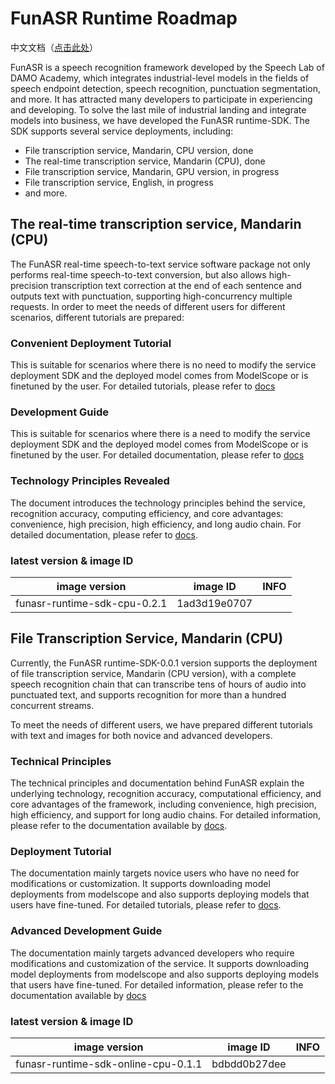 # FunASR Runtime Roadmap
中文文档（[点击此处](./readme_cn.md)）

FunASR is a speech recognition framework developed by the Speech Lab of DAMO Academy, which integrates industrial-level models in the fields of speech endpoint detection, speech recognition, punctuation segmentation, and more. 
It has attracted many developers to participate in experiencing and developing. To solve the last mile of industrial landing and integrate models into business, we have developed the FunASR runtime-SDK. The SDK supports several service deployments, including:

- File transcription service, Mandarin, CPU version, done
- The real-time transcription service, Mandarin (CPU), done
- File transcription service, Mandarin, GPU version, in progress
- File transcription service, English, in progress
- and more.

## The real-time transcription service, Mandarin (CPU)

The FunASR real-time speech-to-text service software package not only performs real-time speech-to-text conversion, but also allows high-precision transcription text correction at the end of each sentence and outputs text with punctuation, supporting high-concurrency multiple requests.
In order to meet the needs of different users for different scenarios, different tutorials are prepared:

### Convenient Deployment Tutorial

This is suitable for scenarios where there is no need to modify the service deployment SDK and the deployed model comes from ModelScope or is finetuned by the user. For detailed tutorials, please refer to [docs](./docs/SDK_tutorial_online.md)


### Development Guide

This is suitable for scenarios where there is a need to modify the service deployment SDK and the deployed model comes from ModelScope or is finetuned by the user. For detailed documentation, please refer to [docs](./docs/SDK_advanced_guide_online.md)

### Technology Principles Revealed

The document introduces the technology principles behind the service, recognition accuracy, computing efficiency, and core advantages: convenience, high precision, high efficiency, and long audio chain. For detailed documentation, please refer to [docs](https://mp.weixin.qq.com/s/8He081-FM-9IEI4D-lxZ9w).

### latest version & image ID

| image version                |  image ID | INFO |
|------------------------------|-----|------|
| funasr-runtime-sdk-cpu-0.2.1 |  1ad3d19e0707   |      |

## File Transcription Service, Mandarin (CPU)

Currently, the FunASR runtime-SDK-0.0.1 version supports the deployment of file transcription service, Mandarin (CPU version), with a complete speech recognition chain that can transcribe tens of hours of audio into punctuated text, and supports recognition for more than a hundred concurrent streams. 

To meet the needs of different users, we have prepared different tutorials with text and images for both novice and advanced developers.

### Technical Principles

The technical principles and documentation behind FunASR explain the underlying technology, recognition accuracy, computational efficiency, and core advantages of the framework, including convenience, high precision, high efficiency, and support for long audio chains. For detailed information, please refer to the documentation available by [docs](https://mp.weixin.qq.com/s?__biz=MzA3MTQ0NTUyMw==&tempkey=MTIyNF84d05USjMxSEpPdk5GZXBJUFNJNzY0bU1DTkxhV19mcWY4MTNWQTJSYXhUaFgxOWFHZTZKR0JzWC1JRmRCdUxCX2NoQXg0TzFpNmVJX2R1WjdrcC02N2FEcUc3MDhzVVhpNWQ5clU4QUdqNFdkdjFYb18xRjlZMmc5c3RDOTl0U0NiRkJLb05ZZ0RmRlVkVjFCZnpXNWFBVlRhbXVtdWs4bUMwSHZnfn4%3D&chksm=1f2c3254285bbb42bc8f76a82e9c5211518a0bb1ff8c357d085c1b78f675ef2311f3be6e282c#rd). 

### Deployment Tutorial

The documentation mainly targets novice users who have no need for modifications or customization. It supports downloading model deployments from modelscope and also supports deploying models that users have fine-tuned. For detailed tutorials, please refer to [docs](docs/SDK_tutorial.md).

### Advanced Development Guide

The documentation mainly targets advanced developers who require modifications and customization of the service. It supports downloading model deployments from modelscope and also supports deploying models that users have fine-tuned. For detailed information, please refer to the documentation available by [docs](./docs/SDK_advanced_guide_offline.md)

### latest version & image ID
|  image version   |  image ID | INFO |
|-----|-----|------|
|   funasr-runtime-sdk-online-cpu-0.1.1  |  bdbdd0b27dee   |      |
